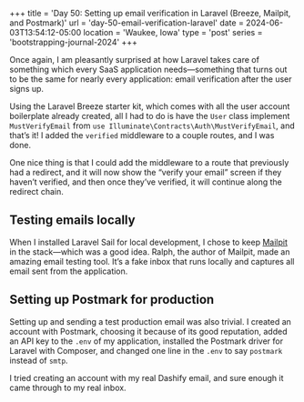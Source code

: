 +++
title = 'Day 50: Setting up email verification in Laravel (Breeze, Mailpit, and Postmark)'
url = 'day-50-email-verification-laravel'
date = 2024-06-03T13:54:12-05:00
location = 'Waukee, Iowa'
type = 'post'
series = 'bootstrapping-journal-2024'
+++

Once again, I am pleasantly surprised at how Laravel takes care of something which every SaaS application needs—something that turns out to be the same for nearly every application: email verification after the user signs up.

Using the Laravel Breeze starter kit, which comes with all the user account boilerplate already created, all I had to do is have the `User` class implement `MustVerifyEmail` from `use Illuminate\Contracts\Auth\MustVerifyEmail`, and that’s it! I added the `verified` middleware to a couple routes, and I was done.

One nice thing is that I could add the middleware to a route that previously had a redirect, and it will now show the “verify your email” screen if they haven’t verified, and then once they’ve verified, it will continue along the redirect chain.

## Testing emails locally

When I installed Laravel Sail for local development, I chose to keep [Mailpit](https://github.com/axllent/mailpit) in the stack—which was a good idea. Ralph, the author of Mailpit, made an amazing email testing tool. It’s a fake inbox that runs locally and captures all email sent from the application.

## Setting up Postmark for production

Setting up and sending a test production email was also trivial. I created an account with Postmark, choosing it because of its good reputation, added an API key to the `.env` of my application, installed the Postmark driver for Laravel with Composer, and changed one line in the `.env` to say `postmark` instead of `smtp`.

I tried creating an account with my real Dashify email, and sure enough it came through to my real inbox.
